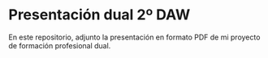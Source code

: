 # Presentación dual 2º DAW
En este repositorio, adjunto la presentación en formato PDF de mi proyecto de formación profesional dual.
